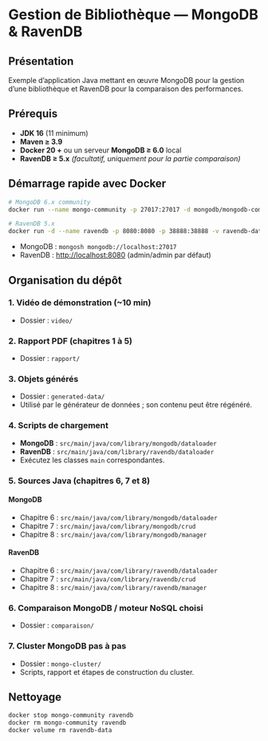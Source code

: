 # Gestion de Bibliothèque — MongoDB & RavenDB

## Présentation

Exemple d’application Java mettant en œuvre MongoDB pour la gestion d’une bibliothèque et RavenDB pour la comparaison des performances.

## Prérequis

* **JDK 16** (11 minimum)
* **Maven ≥  3.9**
* **Docker 20 +** ou un serveur **MongoDB ≥  6.0** local
* **RavenDB ≥  5.x** *(facultatif, uniquement pour la partie comparaison)*

## Démarrage rapide avec Docker

```bash
# MongoDB 6.x community
docker run --name mongo-community -p 27017:27017 -d mongodb/mongodb-community-server:latest

# RavenDB 5.x
docker run -d --name ravendb -p 8080:8080 -p 38888:38888 -v ravendb-data:/opt/RavenDB/Server/RavenData ravendb/ravendb:latest
```

* MongoDB : `mongosh mongodb://localhost:27017`
* RavenDB : [http://localhost:8080](http://localhost:8080) (admin/admin par défaut)

## Organisation du dépôt

### 1. Vidéo de démonstration (\~10 min)

* Dossier : `video/`

### 2. Rapport PDF (chapitres 1 à 5)

* Dossier : `rapport/`

### 3. Objets générés

* Dossier : `generated-data/`
* Utilisé par le générateur de données  ; son contenu peut être régénéré.

### 4. Scripts de chargement

* **MongoDB** : `src/main/java/com/library/mongodb/dataloader`
* **RavenDB** : `src/main/java/com/library/ravendb/dataloader`
* Exécutez les classes `main` correspondantes.

### 5. Sources Java (chapitres 6, 7 et 8)

#### MongoDB

* Chapitre 6 : `src/main/java/com/library/mongodb/dataloader`
* Chapitre 7 : `src/main/java/com/library/mongodb/crud`
* Chapitre 8 : `src/main/java/com/library/mongodb/manager`

#### RavenDB

* Chapitre 6 : `src/main/java/com/library/ravendb/dataloader`
* Chapitre 7 : `src/main/java/com/library/ravendb/crud`
* Chapitre 8 : `src/main/java/com/library/ravendb/manager`

### 6. Comparaison MongoDB / moteur NoSQL choisi

* Dossier : `comparaison/`

### 7. Cluster MongoDB pas à pas

* Dossier : `mongo-cluster/`
* Scripts, rapport et étapes de construction du cluster.

## Nettoyage

```bash
docker stop mongo-community ravendb
docker rm mongo-community ravendb
docker volume rm ravendb-data
```
